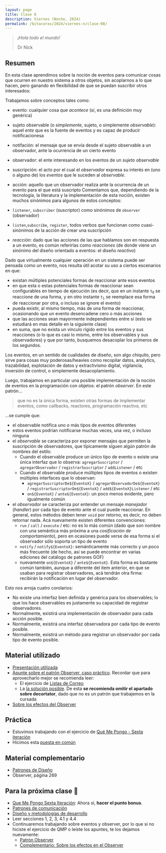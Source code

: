 ```yaml
---
layout: page
title: Clase 8
description: Viernes (Noche, 2024)
permalink: /bitacoras/2024/viernes-n/clase-08/
---
```


> _¡Hola todo el mundo!_
>
> Dr Nick

## Resumen

En esta clase aprendimos sobre la noción de eventos para comunicar cosas que ocurren en nuestro sistema a otros objetos, sin acoplarnos a lo que hacen, pero ganando en flexibilidad de que se puedan suscribir otros interesados:

Trabajamos sobre conceptos tales como: 

  * evento: cualquier cosa que _acontece_ (sí, es una definición muy genérica)
  * sujeto observable (o _simplemente_, sujeto, o simplemente _observable_): aquel _ente_ que es la fuente de eventos y es capaz de producir notificacionesa
  * notifación: el mensaje que se envía desde el sujeto observable a un observador, ante la ocurrencia de un cierto evento
  * observador: el ente interesando en los eventos de un _sujeto observable_
  * suscripción: el acto por el cual el _observador_ expresa su interés en (uno o alguno de) los _eventos_ que le suceden al _observable_.
  * acción: aquello que un observador realiza ante la ocurrencia de un evento para el que está suscripto
Comentamos que, dependiendo de la tecnología, la literatura y la implementación de esta noción, existen muchos sinónimos para algunos de estos conceptos: 

  * `listener`, `subscriber` (suscriptor) como sinónimos de `observer` (observador)
  * `listen`,`subscribe`, `register`, todos verbos que funcionan como cuasi-sinónimos de la acción de crear una suscripción
  * _reacción_: dado que las acciones de las que hablamos son en respuesta a un evento, es común referirlas como _reacciones_ (de donde viene un sinónimo del diseño orientado a eventos: el diseño _reactivo_)


Dado que virtualmente cualquier operación en un sistema puede ser pensada como un evento, nos resulta útil acotar su uso a ciertos escenarios en que: 

  * existan múltiples potenciales formas de reaccionar ante esos eventos
  * en que esta o estas potenciales formas de reaccionar sean configurables en tiempo de ejecución (es decir, que en un instante <code>t<sub>0</sub></code> se reaccione de una forma, y en otro instante <code>t<sub>1</sub></code> se reemplace esa forma de reaccionar por otra, o incluso se ignore el evento)
  * pueda existir, al mismo tiempo, más de una forma de reaccionar, ocasionando que un evento desencadene cero o más acciones
  * que las acciones sean mayormente independientes entre sí (esto se estudiará en mas detalle en la siguiente clase)
  * en suma, que no exista un vínculo rígido entre los eventos y sus reacciones (o lo que es casi lo mismo, entre los observables y sus observadores) y que por tanto, busquemos desacoplar los primeros de los segundos. 

Los eventos, en un sentido de cualidades de diseño, son algo chiquito, pero sirve para cosas muy poderosas/heavies como recopilar datos, analytics, trazabilidad, explotación de datos y extractivismo digital, vigilancia, inversión de control, o simplemente desacoplamiento.


Luego, trabajamos en particular una posible implementación de la noción de eventos en la programación con objetos: el patrón _observer_. En este patrón...

> que no es la única forma, existen otras formas de implementar eventos, como callbacks, reactores, programación reactiva, etc

...se cumple que: 

  * el observable notifica uno o más tipos de eventos diferentes
  * estos eventos podrían notificarse muchas veces, una vez, o incluso ninguna
  * el _observable_ se caracteriza por exponer mensajes que permiten la suscripción de observadores, que típicamente siguen algún patrón de nombres del estilo:
    * Cuando el observable produce un único tipo de evento o existe una única interfaz que lo observa: `agregarSuscriptor` / `agregarObservador` / `registrarSuscriptor` / `addListener` / etc
    * Cuando el observable produce múltiples tipos de eventos o existen múltiples interfaces que lo observan: 
      * `agregarSuscriptorDe${EventoX}` / `agregarObservadorDe${EventoX}` / `registrarSuscriptorDe${EventoX}` / `add${EventoX}Listener` / etc
      * `on${EventoX}` / `ante${EventoX}`: un poco menos evidente, pero igualmente común
  * el _observador_ se caracteriza por entender un mensaje _manejador_ (_handler_) por cada tipo de evento ante el cual puede reaccionar. En general, estos métodos deben tener `void` por retorno, es decir, no deben retornar nada. Acá nuevamente existen diferentes convenciones: 
      * `run` / `call` / `execute` / etc: no es lo más común (dado que son nombre con una semántica más próxima a una _cosificación de comportamiento_), pero en ocasiones puede verse de esa forma si el observador sólo soporta un tipo de evento
      * `notify` / `notify${EventoX}`: semánticamente más correcto y un poco más frecuente (de hecho, así se puede encontrar en varias ediciones del catálogo de patrones GOF)
      * nuevamente `on${EventoX}` / `ante${EventoX}`. Esta forma es bastante común también, aunque a diferente del item anterior, en que se usaban para registrar observadores, acá tendrán otra firma: recibirán la notificación en lugar del observador. 


Esto nos arroja cuatro corolarios: 

  * No existe una interfaz bien definida y genérica para los observables; lo que los hace observables es justamente su capacidad de registrar observadores. 
  * Normalmente, existirá una implementación de observador para cada acción posible.
  * Normalmente, existirá una interfaz observadora por cada tipo de evento posible.
  * Normalmente, existirá un método para registrar un observador por cada tipo de evento posible.


## Material utilizado

- [Presentación utilizada](https://docs.google.com/presentation/d/1KwoYTdJA4_RLL_VTH5KcwOZGST9V3XAt_hkckzUJD94/edit)
- [Apunte sobre el patrón Observer, caso práctico](https://docs.google.com/document/d/1h8Cce8faTG65RXoElPvAsPS-I8H2MxMbemzMcYCL56I/edit). Recordar que para aprovecharlo mejor se recomienda leer:
   - El ejercicio de [Listas de Correo](https://docs.google.com/document/d/1o0Bc2Az38ii7YzbsDVX-v8bu3-eBbIdsJqKABMArqv0/edit)
   - La [la solución posible](https://docs.google.com/document/d/1aw8p79d78zos47ommvwZw6fIkHH_Qx_SBfwU3yfJ96k/edit#heading=h.ssrn70io33qo). De esta **se recomienda omitir el apartado sobre decortator**, dado que no es un patrón que trabajemos en la cursada
- [Sobre los efectos del Observer](https://docs.google.com/document/d/1UwTcRLugqDgZuqfWvOxckwk27UBjDo70AF1znzX24QM/edit#heading=h.y04j3mise0wn)


## Práctica

- Estuvimos trabajando con el ejercicio de [Qué Me Pongo - Sexta iteración](https://docs.google.com/document/d/1NxqhJj70kt-_4aw-CawlISdJZyedzoOcLAVJAZVZISE)
- Hicimos esta [puesta en común](https://drive.google.com/file/d/1JPWEYqw0a_ylqq2zF3zLa2SscGqPFPGg/view?usp=sharing)

## Material complementario

- [Patrones de Diseño](https://www.utnianos.com.ar/foro/attachment.php?aid=3577)
- Observer, página 269

## Para la próxima clase 📅

- [Que Me Pongo Sexta Iteración](https://docs.google.com/document/d/1NxqhJj70kt-_4aw-CawlISdJZyedzoOcLAVJAZVZISE/edit): Ahora sí, **hacer el punto bonus**.
- [Patrones de comunicación](https://docs.google.com/document/d/1EVPwqFyq2TW5Z5_VUeWdh9yLesxPBbSBzke2jHNURuk/edit)
-  [Diseño y metodologías de desarrollo](https://docs.google.com/document/d/11PQO8NPSOV4SW0ZwtFsh4RCtWubuEBV6E5qPicqJNKs/edit)
  - Leer secciones 1, 2, 3, 4.1 y 4.4
- Continuaremos trabajando sobre eventos y observer, por lo que si no hiciste el ejercicio de QMP o leíste los apuntes, te los dejamos nuevamente:
  - [Patrón Observer](https://docs.google.com/document/d/1h8Cce8faTG65RXoElPvAsPS-I8H2MxMbemzMcYCL56I/edit)
  - [Complementario: Sobre los efectos en el Observer](https://docs.google.com/document/d/1UwTcRLugqDgZuqfWvOxckwk27UBjDo70AF1znzX24QM/edit#heading=h.y04j3mise0wn)
